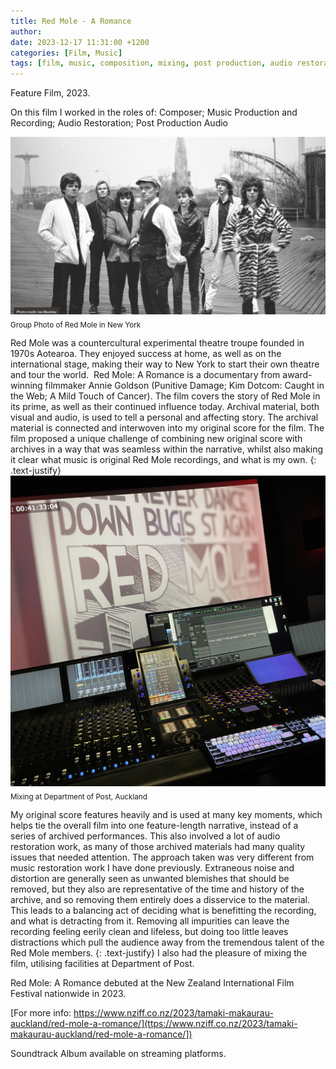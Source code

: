 ```yaml
---
title: Red Mole - A Romance
author: 
date: 2023-12-17 11:31:00 +1200
categories: [Film, Music]
tags: [film, music, composition, mixing, post production, audio restoration]
---
```


Feature Film, 2023.

On this film I worked in the roles of: Composer; Music Production and Recording; Audio Restoration; Post Production Audio 

![Group Photo](assets/RedMole/RedMole_Image_1.jpeg)
<sub> Group Photo of Red Mole in New York </sub>

Red Mole was a countercultural experimental theatre troupe founded in 1970s Aotearoa. They enjoyed success at home, as well as on the international stage, making their way to New York to start their own theatre and tour the world. 
Red Mole: A Romance is a documentary from award-winning filmmaker Annie Goldson (Punitive Damage; Kim Dotcom: Caught in the Web; A Mild Touch of Cancer). The film covers the story of Red Mole in its prime, as well as their continued influence today. Archival material, both visual and audio, is used to tell a personal and affecting story.
The archival material is connected and interwoven into my original score for the film. The film proposed a unique challenge of combining new original score with archives in a way that was seamless within the narrative, whilst also making it clear what music is original Red Mole recordings, and what is my own.
{: .text-justify}
![Department Of Post](assets/RedMole/RedMole_Image_2.jpg)
<sub> Mixing at Department of Post, Auckland </sub>

My original score features heavily and is used at many key moments, which helps tie the overall film into one feature-length narrative, instead of a series of archived performances.
This also involved a lot of audio restoration work, as many of those archived materials had many quality issues that needed attention. The approach taken was very different from music restoration work I have done previously. Extraneous noise and distortion are generally seen as unwanted blemishes that should be removed, but they also are representative of the time and history of the archive, and so removing them entirely does a disservice to the material. This leads to a balancing act of deciding what is benefitting the recording, and what is detracting from it. Removing all impurities can leave the recording feeling eerily clean and lifeless, but doing too little leaves distractions which pull the audience away from the tremendous talent of the Red Mole members.
{: .text-justify}
I also had the pleasure of mixing the film, utilising facilities at Department of Post.

Red Mole: A Romance debuted at the New Zealand International Film Festival nationwide in 2023.

[For more info: https://www.nziff.co.nz/2023/tamaki-makaurau-auckland/red-mole-a-romance/](ttps://www.nziff.co.nz/2023/tamaki-makaurau-auckland/red-mole-a-romance/])

Soundtrack Album available on streaming platforms.